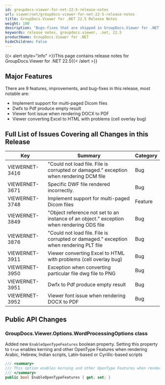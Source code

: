 ```yaml
---
id: groupdocs-viewer-for-net-22-5-release-notes
url: viewer/net/groupdocs-viewer-for-net-22-5-release-notes
title: GroupDocs.Viewer for .NET 22.5 Release Notes
weight: 100
description: "Bugs-fixes that are shipped in GroupDocs.Viewer for .NET 22.5"
keywords: release notes, groupdocs.viewer, .net, 22.5
productName: GroupDocs.Viewer for .NET
hideChildren: False
---
```

{{< alert style="info" >}}This page contains release notes for GroupDocs.Viewer for .NET 22.5{{< /alert >}}

## Major Features

There are 9 features, improvements, and bug-fixes in this release, most notable are:

* Implement support for multi-paged Dicom files
* Dwfx to Pdf produce empty result
* Viewer font issue when rendering DOCX to PDF
* Viewer converting Excel to HTML with problems (cell overlay bug)

## Full List of Issues Covering all Changes in this Release

| Key | Summary | Category |
| --- | --- | --- |
|VIEWERNET-3416|"Could not load file. File is corrupted or damaged." exception when rendering DCM file|Bug|
|VIEWERNET-3671|Specific DWF file rendered incorrectly.|Bug|
|VIEWERNET-3748|Implement support for multi-paged Dicom files|Feature|
|VIEWERNET-3849|"Object reference not set to an instance of an object." exception when rendering ODS file|Bug|
|VIEWERNET-3876|"Could not load file. File is corrupted or damaged." exception when rendering PLT file|Bug|
|VIEWERNET-3911|Viewer converting Excel to HTML with problems (cell overlay bug)|Bug|
|VIEWERNET-3950|Exception when converting particular file dwg file to PNG|Bug|
|VIEWERNET-3951|Dwfx to Pdf produce empty result|Bug|
|VIEWERNET-3952|Viewer font issue when rendering DOCX to PDF|Bug|

## Public API Changes

### GroupDocs.Viewer.Options.WordProcessingOptions class

Added new `EnableOpenTypeFeatures` boolean property. Setting this property to `true` enables kerning and other OpenType Features when rendering Arabic, Hebrew, Indian scripts, Latin-based or Cyrillic-based scripts

```cs
/// <summary>
/// This option enables kerning and other OpenType Features when rendering Arabic, Hebrew, Indian scripts, Latin-based or Cyrillic-based scripts.
/// </summary>
public bool EnableOpenTypeFeatures { get; set; }
```

